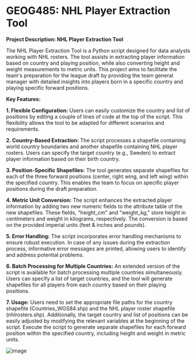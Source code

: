 # GEOG485: NHL Player Extraction Tool

<b>Project Description: NHL Player Extraction Tool</b><br>

The NHL Player Extraction Tool is a Python script designed for data analysts working with NHL rosters. The tool assists in extracting player information based on country and playing position, while also converting height and weight measurements to metric units. This project aims to facilitate the team's preparation for the league draft by providing the team general manager with detailed insights into players born in a specific country and playing specific forward positions.

<b>Key Features: </b>

<b>1. Flexible Configuration:</b> Users can easily customize the country and list of positions by editing a couple of lines of code at the top of the script. This flexibility allows the tool to be adapted for different scenarios and requirements.

<b>2. Country-Based Extraction:</b> The script processes a shapefile containing world country boundaries and another shapefile containing NHL player rosters. Users can specify the target country (e.g., Sweden) to extract player information based on their birth country.

<b>3. Position-Specific Shapefiles:</b> The tool generates separate shapefiles for each of the three forward positions (center, right wing, and left wing) within the specified country. This enables the team to focus on specific player positions during the draft preparation.

<b>4. Metric Unit Conversion:</b> The script enhances the extracted player information by adding two new numeric fields to the attribute table of the new shapefiles. These fields, "height_cm" and "weight_kg," store height in centimeters and weight in kilograms, respectively. The conversion is based on the provided imperial units (feet & inches and pounds).

<b>5. Error Handling:</b> The script incorporates error handling mechanisms to ensure robust execution. In case of any issues during the extraction process, informative error messages are printed, allowing users to identify and address potential problems.

<b>6. Batch Processing for Multiple Countries:</b> An extended version of the script is available for batch processing multiple countries simultaneously. Users can specify a list of target countries, and the tool will generate shapefiles for all players from each country based on their playing positions.

<b>7. Usage:</b> Users need to set the appropriate file paths for the country shapefile (Countries_WGS84.shp) and the NHL player roster shapefile (nhlrosters.shp). Additionally, the target country and list of positions can be easily adjusted by modifying the relevant variables at the beginning of the script. Execute the script to generate separate shapefiles for each forward position within the specified country, including height and weight in metric units.

![image](https://github.com/bec-in-tech/GEOG485-Data-Extraction/assets/120440399/cf50147f-9885-4003-8e3c-6fd1a5afb6fc)

